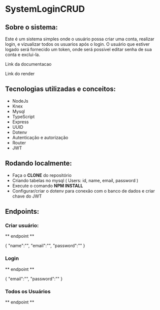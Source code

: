 # SystemLoginCRUD

## Sobre o sistema:

  Este é um sistema simples onde o usuário possa criar uma conta, realizar login, e vizualizar todos os usuarios após o login.
  O usuário que estiver logado será fornecido um token, onde será possivel editar senha de sua conta e exclui-la.

Link da documentacao

Link do render

## Tecnologias utilizadas e conceitos:

* NodeJs
* Knex
* Mysql
* TypeScript
* Express
* UUID
* Dotenv
* Autenticação e autorização
* Router
* JWT

## Rodando localmente:

* Faça o **CLONE** do repositório 
* Criando tabelas no mysql ( Users: id, name, email, password )
* Execute o comando **NPM INSTALL**
* Configurar/criar o dotenv para conexão com o banco de dados e criar chave do JWT

## Endpoints:

### Criar usuário:
  
** endpoint **

{
  "name":"",
  "email":"",
  "password":""
}

### Login 

 ** endpoint **
    
 {
    "email":"",
    "password":""
 }
 
 ### Todos os Usuários
 
 ** endpoint **
